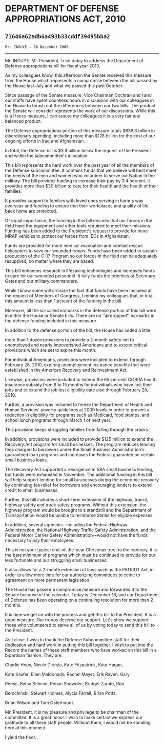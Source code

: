 # DEPARTMENT OF DEFENSE APPROPRIATIONS ACT, 2010
## `71646a62adb6a493b33cddf39495bba2`
`Mr. INOUYE — 16 December 2009`

---


Mr. INOUYE. Mr. President, I rise today to address the Department of 
Defense appropriations bill for fiscal year 2010.

As my colleagues know, this afternoon the Senate received this 
measure from the House which represents a compromise between the bill 
passed by the House last July and what we passed this past October.

Since passage of the Senate measure, Vice Chairman Cochran and I and 
our staffs have spent countless hours in discussion with our colleagues 
in the House to thrash out the differences between our two bills. The 
product the Senate will consider represents the work of our 
discussions. While this is a House measure, I can assure my colleagues 
it is a very fair and balanced product.


The Defense appropriations portion of this measure totals $636.3 
billion in discretionary spending, including more than $128 billion for 
the cost of our ongoing efforts in Iraq and Afghanistan.

In total, the Defense bill is $3.8 billion below the request of the 
President and within the subcommittee's allocation.

This bill represents the hard work over the past year of all the 
members of the Defense subcommittee. It contains funds that we believe 
will best meet the needs of the men and women who volunteer to serve 
our Nation in the military. The bill provides funding to increase their 
pay by 3.4 percent. It provides more than $30 billion to care for their 
health and the health of their families.

It provides support to families with loved ones serving in harm's way 
overseas and funding to ensure that their workplaces and quality of 
life back home are protected.

Of equal importance, the funding in this bill ensures that our forces 
in the field have the equipment and other tools required to meet their 
missions. Funding has been added to the President's request to provide 
for more MRAP vehicles to protect our forces from IEDs in Afghanistan.

Funds are provided for more medical evacuation and combat rescue 
helicopters to save our wounded troops. Funds have been added to 
sustain production of the C-17 Program so our forces in the field can 
be adequately resupplied, no matter where they are based.

This bill enhances research in lifesaving technologies and increases 
funds to care for our wounded personnel. It fully funds the priorities 
of Secretary Gates and our military commanders.

While I know some will criticize the fact that funds have been 
included at the request of Members of Congress, I remind my colleagues 
that, in total, this amount is less than 1 percent of the funding in 
the bill.

Moreover, all the so-called earmarks in the defense portion of this 
bill were in either the House or Senate bills. There are no 
''airdropped'' earmarks in the defense funding included in this 
measure.

In addition to the defense portion of the bill, the House has added a 
little


more than 1 dozen provisions to provide a 2-month safety net to 
unemployed and nearly impoverished Americans and to extend critical 
provisions which are set to expire this month.

For individual Americans, provisions were included to extend, through 
February 28, 2010, expiring unemployment insurance benefits that were 
established in the American Recovery and Reinvestment Act.

Likewise, provisions were included to extend the 65-percent COBRA 
health insurance subsidy from 9 to 15 months for individuals who have 
lost their jobs and to extend the job lost eligibility date also 
through February 28, 2010.

Further, a provision was included to freeze the Department of Health 
and Human Services' poverty guidelines at 2009 levels in order to 
prevent a reduction in eligibility for programs such as Medicaid, food 
stamps, and school lunch programs through March 1 of next year.

This provision keeps struggling families from falling through the 
cracks.

In addition, provisions were included to provide $125 million to 
extend the Recovery Act program for small businesses. The program 
reduces lending fees charged to borrowers under the Small Business 
Administration's guaranteed loan programs and increases the Federal 
guarantee on certain small business loans.

The Recovery Act supported a resurgence in SBA small business 
lending, but funds were exhausted in November. The additional funding 
in this bill will help support lending for small businesses during the 
economic recovery by continuing fee relief for borrowers and 
encouraging lenders to extend credit to small businesses.

Further, this bill includes a short-term extension of the highway, 
transit, highway safety and truck safety programs. Without this 
extension, the highway program would be brought to a standstill and the 
Department of Transportation would be unable to reimburse States for 
eligible expenses.

In addition, several agencies--including the Federal Highway 
Administration, the National Highway Traffic Safety Administration, and 
the Federal Motor Carrier Safety Administration--would not have the 
funds necessary to pay their employees.

This is not your typical end-of-the-year Christmas tree; to the 
contrary, it is the bare minimum of programs which must be continued to 
provide for our less fortunate and our struggling small businesses.

It also allows for a 2-month extension of laws such as the PATRIOT 
Act, in order to allow more time for our authorizing committees to come 
to agreement on more permanent legislation.

The House has passed a compromise measure and forwarded it to the 
Senate because of the calendar. Today is December 16, and our 
Department of Defense has been operating on a continuing resolution for 
more than 2 months.

It is time we get on with the process and get this bill to the 
President. It is a good measure. Our troops deserve our support. Let's 
show we support those who volunteered to serve all of us by voting 
today to send this bill to the President.

As I close, I wish to thank the Defense Subcommittee staff for their 
dedication and hard work in putting this bill together. I wish to put 
into the Record the names of these staff members who have worked on 
this bill in a bipartisan fashion. They are:




 Charlie Houy, Nicole Diresta, Kate Fitzpatrick, Katy Hagan, 


 Kate Kaufer, Ellen Maldonado, Rachel Meyer, Erik Raven, Gary 


 Reese, Betsy Schmid, Renan Snowden, Bridget Zarate, Rob 


 Berschinski, Stewart Holmes, Alycia Farrell, Brian Potts, 


 Brian Wilson and Tom Osterhoudt.


Mr. President, it is my pleasure and privilege to be chairman of the 
committee. It is a great honor. I wish to make certain we express our 
gratitude to all these staff people. Without them, I would not be 
standing here at this moment.

I yield the floor.